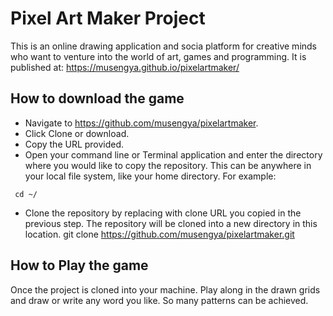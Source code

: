 # Pixel Art Maker Project
This is an online drawing application and socia platform for creative minds who want to venture into the world of art, games and programming. It is published at: https://musengya.github.io/pixelartmaker/

## How to download the game
* Navigate to https://github.com/musengya/pixelartmaker.
* Click Clone or download.
* Copy the URL provided.
* Open your command line or Terminal application and enter the directory where you would like to copy the repository. This can be anywhere in your local file system, like your home directory. For example:
```
 cd ~/
 ```
* Clone the repository by replacing with clone URL you copied in the previous step. The repository will be cloned into a new directory in this location.
 git clone https://github.com/musengya/pixelartmaker.git

## How to Play the game
Once the project is cloned into your machine. Play along in the drawn grids and draw or write any word you like. So many patterns can be achieved.